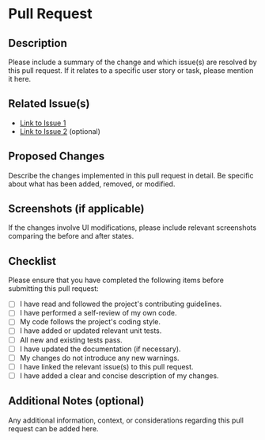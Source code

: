 # Pull Request

## Description

Please include a summary of the change and which issue(s) are resolved by this pull request. If it relates to a specific user story or task, please mention it here.

## Related Issue(s)

* [Link to Issue 1](https://your-issue-tracker.com/issue/1)
* [Link to Issue 2](https://your-issue-tracker.com/issue/2) (optional)

## Proposed Changes

Describe the changes implemented in this pull request in detail. Be specific about what has been added, removed, or modified.

## Screenshots (if applicable)

If the changes involve UI modifications, please include relevant screenshots comparing the before and after states.

## Checklist

Please ensure that you have completed the following items before submitting this pull request:

- [ ] I have read and followed the project's contributing guidelines.
- [ ] I have performed a self-review of my own code.
- [ ] My code follows the project's coding style.
- [ ] I have added or updated relevant unit tests.
- [ ] All new and existing tests pass.
- [ ] I have updated the documentation (if necessary).
- [ ] My changes do not introduce any new warnings.
- [ ] I have linked the relevant issue(s) to this pull request.
- [ ] I have added a clear and concise description of my changes.

## Additional Notes (optional)

Any additional information, context, or considerations regarding this pull request can be added here.